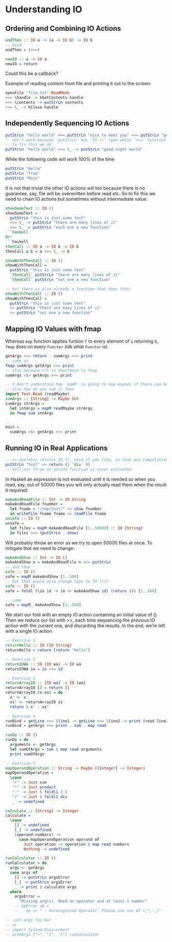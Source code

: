 # Understanding IO

## Ordering and Combining IO Actions

```haskell
andThen :: IO a -> (a -> IO b) -> IO b
-- bind
andThen = (>>=)

newIO :: a -> IO a
newIO = return
```
Could this be a callback?

Example of reading content from file and printing it out to the screen:
```haskell
openFile "file.txt" ReadMode 
>>= \handle -> hGetContents handle 
>>= \contents -> putStrLn contents
>>= \_ -> hClose handle
```

## Independently Sequencing IO Actions
```haskell
putStrLn "hello world" >>= putStrLn "nice to meet you" >>= putStrLn "goodbye"
-- won't work because `putStrLn` has `IO ()` type while `>>=` function requires `a -> IO b`
-- to fix this we do
putStrLn "hello world" >>= \_ -> putStrLn "good night world"
```

While the following code will work 100% of the time 
```haskell
putStrLn "Hello"
putStrLn "from"
putStrLn "Main"
```
It is not that trivial the other IO actions will too because there is no guarantee, say, file will be overwritten before read etc.
So to fix this we need to chain IO actions but sometimes without intermediate value:
```haskell
showSomeText :: IO ()
showSomeText =
  putStrLn "this is just some text"
  >>= \_ -> putStrLn "there are many lines of it"
  >>= \_ -> putStrLn "each one a new function"
```haskell
Or:
```haskell
thenCall :: IO a -> IO b -> IO b
thenCall a b = a >>= \_ -> b

showWithThenCall :: IO ()
showWithThenCall =
  putStrLn "this is just some text"
  `thenCall` putStrLn "there are many lines of it"
  `thenCall` putStrLn "not one a new function"

-- but there is also already a function that does that:
showWithThenCall :: IO ()
showWithThenCall =
  putStrLn "this is just some text"
  >> putStrLn "there are many lines of it"
  >> putStrLn "not one a new function"
```

## Mapping IO Values with fmap
Whereas `map` function applies funtion `f` to every element of `a` returning `b`, `fmap` does on every `Functor` (idk what `Functor` is)
```haskell
getArgs >>= return . sumArgs >>= print
-- same as
fmap sumArgs getArgs >>= print
-- also because <?> is shorthand to fmap
sumArgs <$> getArgs >>= print

-- I don't understand how `mapM` is going to map maybes if there can be Nothing
-- also how do you sum it then
import Text.Read (readMaybe)
sumArgs :: [String] -> Maybe Int
sumArgs strArgs =
  let intArgs = mapM readMaybe strArgs
  in fmap sum intArgs

-- 
main =
  sumArgs <$> getArgs >>= print
```

## Running IO in Real Applications
```haskell
-- >> operator returns IO (), void if you like, so that any computation inside IO Action will be discarded like so:
putStrLn "test" >> return (1 `div` 0)
-- will not throw as second function is never evaluated

```


In Haskell an expression is not evaluated until it is needed so when you read, say, out of 50000 files you will only actually read them when the result it required:
```haskell
makeAndReadFile :: Int -> IO String
makeAndReadFile fnumber =
  let fname = "/tmp/test/" <> show fnumber
  in writeFile fname fname >> readFile fname
unsafe :: IO ()
unsafe =
  let files = mapM makeAndReadFile [1..50000] :: IO [String]
  in files >>= (putStrLn . show)
```
Will probably throw an error as we try to open 50000 files at once. To mitigate that we need to change:
```haskell
makeAndShow :: Int -> IO ()
makeAndShow n = makeAndReadFile n >>= putStrLn
-- and then
safe :: IO ()
safe = mapM makeAndShow [1..500]
-- but that would also change type to IO [()]
safe :: IO ()
safe = foldl (\io id -> io >> makeAndShow id) (return ()) [1..500]

-- same
safe = mapM_ makeAndShow [1..500]
```
We start our fold with an empty IO action containing an initial value of (). Then we reduce our list with >>, each time sequencing the previous IO action with the current one, and discarding the results. In the end, we’re left with a single IO action.

```haskell
-- Exercise 1
returnHello :: IO (IO String)
returnHello = return (return "Hello")

-- Exercise 2
returnIOWA :: IO (IO wa) -> IO wa
returnIOWA io = io >>= id

-- Exercise 3
returnArrayIO :: [IO wa] -> IO [wa]
returnArrayIO [] = return []
returnArrayIO (x:xs) = do
  x' <- x
  xs' <- returnArrayIO xs
  return $ x' : xs'

-- Exercise 4
runBind = getLine >>= \line1 -> getLine >>= \line2 -> print (read line2 + read line1)
runBind = getArgs >>= print . sum . map read

runDo :: IO ()
runDo = do
  arguments <- getArgs
  let sumOfArgs = sum $ map read arguments
  print sumOfArgs

-- Exercise 5
mapOperandOperation :: String -> Maybe ([Integer] -> Integer)
mapOperandOperation =
  \case 
   "+" -> Just sum
   "*" -> Just product
   "-" -> Just $ foldl1 (-)
   "/" -> Just $ foldl1 div
   _ -> undefined

calculate :: [String] -> Integer
calculate =
  \case
    [] -> undefined
    [_] -> undefined
    (operand:numbers) -> 
      case mapOperandOperation operand of
        Just operation -> operation $ map read numbers
        Nothing -> undefined

runCalculator :: IO ()
runCalculator = do
  args <- getArgs
  case args of
    [] -> putStrLn argsError
    [_] -> putStrLn argsError
    _ -> print $ calculate args
  where
    argsError =
      "Missing arg(s). Need an operator and at least 1 number"
    -- opError op =
    --   op <> " - Unrecognized Operator. Please use one of +,*,-,/"

-- :set args foo bar 
-- or
-- import System.Environment
-- withArgs ["+", "1", "2"] runCalculator
```



